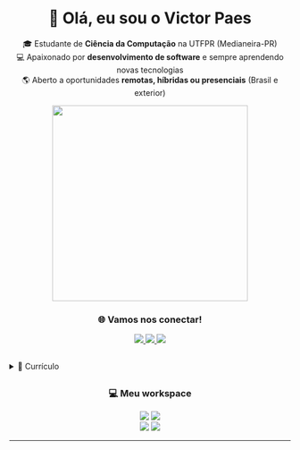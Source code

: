 <h1 align='center'>
  👋 Olá, eu sou o Victor Paes
</h1>

<p align='center'>
🎓 Estudante de <b>Ciência da Computação</b> na UTFPR (Medianeira-PR) <br>
💻 Apaixonado por <b>desenvolvimento de software</b> e sempre aprendendo novas tecnologias <br>
🌎 Aberto a oportunidades <b>remotas, híbridas ou presenciais</b> (Brasil e exterior) <br>
</p>

<p align='center'>
  <a href="#"><img src="https://github-readme-stats.vercel.app/api?username=VctPaes&show_icons=true&count_private=true&theme=dark" width="350"></a>
</p>

<h3 align='center'>
  🌐 Vamos nos conectar!
</h3>

<p align='center'>
  <a href="https://linkedin.com/in/victorpaesdev">
    <img src="https://img.shields.io/badge/LinkedIn-0077B5?style=for-the-badge&logo=linkedin&logoColor=white" />
  </a>
  <a href="mailto:victor.luiz.paes@gmail.com">
    <img src="https://img.shields.io/badge/-Email-D14836?style=for-the-badge&logo=gmail&logoColor=white" />
  </a>
  <a href="https://github.com/VctPaes">
    <img src="https://img.shields.io/badge/-GitHub-181717?style=for-the-badge&logo=github&logoColor=white" />
  </a>
</p>

##
<details>
  <summary>📃 Currículo</summary>

## Educação

- 📖 **Ciência da Computação**\
📆 Março 2024 - Dezembro 2027\
📍 **Universidade Federal do Paraná** - Medianeira, Brasil

## Projetos Relevantes  
- 📇 **Agenda de Contatos** – CRUD em **C# e SQL Server**, interface em Windows Forms  
- ☁️ **Aplicativo de Clima** – Consumo de API externa (OpenWeatherMap) com **JavaScript**  
- 📚 **Sistema de Biblioteca** – Aplicação desktop em **C#** para gerenciamento de empréstimos  
- 🐲 **Jogo de Captura de Monstros** – Aplicação de terminal em **C#** com captura de monstros, treinadores e usuários

## Tecnologias & Ferramentas

<p align='center'>
  <img src="https://img.shields.io/badge/-Java-007396?style=for-the-badge&logo=java&logoColor=white" />
  <img src="https://img.shields.io/badge/-JavaScript-F7DF1E?style=for-the-badge&logo=javascript&logoColor=black" />
  <img src="https://img.shields.io/badge/HTML5-E34F26?style=for-the-badge&logo=html5&logoColor=white" />
  <img src="https://img.shields.io/badge/-SQL-4479A1?style=for-the-badge&logo=mysql&logoColor=white" />
  <img src="https://img.shields.io/badge/-C-00599C?style=for-the-badge&logo=c&logoColor=white" />
  <img src="https://img.shields.io/badge/-C%23-239120?style=for-the-badge&logo=csharp&logoColor=white" />
  <img src="https://img.shields.io/badge/-Python-3776AB?style=for-the-badge&logo=python&logoColor=white" />
  <img src="https://img.shields.io/badge/Flutter-02569B?style=for-the-badge&logo=flutter&logoColor=white" />
  <br>
  <img src="https://img.shields.io/badge/-Git-F05032?style=for-the-badge&logo=git&logoColor=white" />
  <img src="https://img.shields.io/badge/-VSCode-007ACC?style=for-the-badge&logo=visual-studio-code&logoColor=white" />
</p>

</details>

##
<h3 align='center'>
  💻 Meu workspace
</h3>

<p align='center'>
  <img src="https://img.shields.io/badge/%20Ryzen_7_5700X-ED1C24?style=for-the-badge&logo=amd&logoColor=white&labelColor=000000" />
  <img src="https://img.shields.io/badge/%20Radeon_RX_6750_XT-ED1C24?style=for-the-badge&logo=amd&logoColor=white&labelColor=000000" /> <br>
  <img src="https://img.shields.io/badge/RAM-32GB-%230071C5.svg?&style=for-the-badge&logoColor=white&labelColor=000000" />
  <img src="https://img.shields.io/badge/windows-%230078D6.svg?&style=for-the-badge&logo=windows&logoColor=white" />
</p>

---
